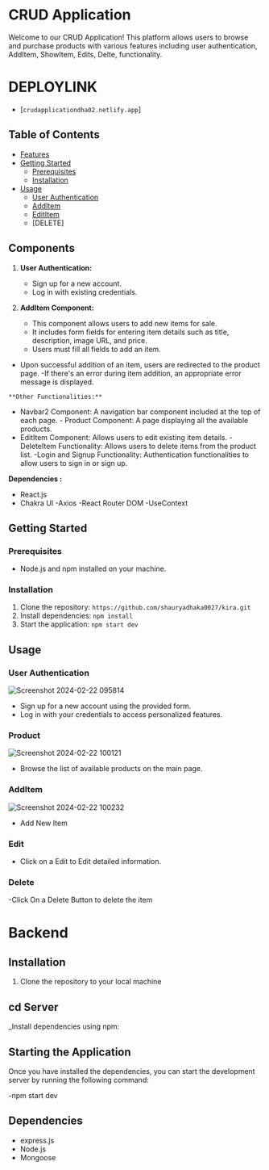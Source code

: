 # CRUD Application

Welcome to our CRUD Application! This platform allows users to browse and purchase products with various features including user authentication, AddItem, ShowItem, Edits, Delte, functionality.
# DEPLOYLINK
- [`crudapplicationdha02.netlify.app`]

## Table of Contents
- [Features](#features)
- [Getting Started](#getting-started)
  - [Prerequisites](#prerequisites)
  - [Installation](#installation)
- [Usage](#usage)
  - [User Authentication](#user-authentication)
  - [AddItem](#product-listing)
  - [EditItem](#Edit)
  - [DELETE]
  


## Components


1. **User Authentication:**
   - Sign up for a new account.
   - Log in with existing credentials.

2. **AddItem Component:**
   - This component allows users to add new items for sale.
   - It includes form fields for entering item details such as title, description, image URL, and price.
   - Users must fill all fields to add an item.
  -  Upon successful addition of an item, users are redirected to the product page.
   -If there's an error during item addition, an appropriate error message is displayed.
   

    **Other Functionalities:**
   - Navbar2 Component: A navigation bar component included at the top of each page.
    - Product Component: A page displaying all the available products.
   - EditItem Component: Allows users to edit existing item details.
   -DeleteItem Functionality: Allows users to delete items from the product list.
    -Login and Signup Functionality: Authentication functionalities to allow users to sign in or sign up.

 **Dependencies :**
   - React.js
   - Chakra UI
   -Axios
  -React Router DOM
  -UseContext



## Getting Started

### Prerequisites
- Node.js and npm installed on your machine.

### Installation
1. Clone the repository: `https://github.com/shauryadhaka0027/kira.git`
2. Install dependencies: `npm install`
3. Start the application: `npm start dev`

## Usage

### User Authentication
![Screenshot 2024-02-22 095814](https://github.com/shauryadhaka0027/cap_backend22/assets/138813918/9bc322e7-fc69-42cd-9978-fff58711eb36)
- Sign up for a new account using the provided form.
- Log in with your credentials to access personalized features.

### Product
![Screenshot 2024-02-22 100121](https://github.com/shauryadhaka0027/cap_backend22/assets/138813918/e051709e-b49e-4901-b87b-ff260057febf)
- Browse the list of available products on the main page.

### AddItem
![Screenshot 2024-02-22 100232](https://github.com/shauryadhaka0027/cap_backend22/assets/138813918/381a973b-e994-4a84-9ad0-293af6266e8e)

- Add New Item

### Edit

- Click on a Edit to Edit detailed information.

### Delete
 -Click On a Delete Button to delete the item
 



# Backend 


## Installation
1. Clone the repository to your local machine

## cd Server
_Install dependencies using npm:

## Starting the Application
Once you have installed the dependencies, you can start the development server by running the following command:

-npm start dev


## Dependencies
- express.js
- Node.js
- Mongoose
  



